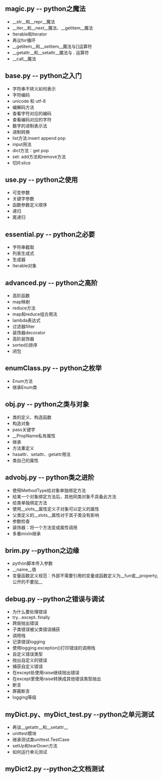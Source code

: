 ## magic.py -- python之魔法
- __str__和__repr__魔法
- __iter__和__next__魔法、__getitem__魔法
- Iterable和Iterator
- 再议for循环
- __getitem__和__setitem__魔法与[]运算符
- __getattr__和__setattr__魔法与 . 运算符
- __call__魔法

## base.py -- python之入门
- 字符串不转义如何表示
- 字符编码
- unicode 和 utf-8
- 编解码方法
- 查看字符对应的编码
- 查看编码对应的字符
- 数字的进制表示法
- 进制转换
- list方法:insert append pop
- input用法
- dict方法：get pop
- set: add方法和remove方法
- 切片slice

## use.py -- python之使用
- 可变参数
- 关键字参数
- 函数参数定义顺序
- 递归
- 尾递归

## essential.py -- python之必要
- 字符串截取
- 列表生成式
- 生成器
- Iterable对象

## advanced.py -- python之高阶
- 高阶函数
- map映射
- reduce方法
- map和reduce组合用法
- lambda表达式
- 过滤器filter
- 装饰器decorator
- 高阶装饰器
- sorted()排序
- 闭包

## enumClass.py -- python之枚举
- Enum方法
- 继承Enum类

## obj.py -- python之类与对象
- 类的定义、构造函数
- 构造对象
- pass关键字
- __PropName私有属性
- 继承
- 方法重定义
- hasattr、setattr、getattr用法
- 类自己的属性

## advobj.py -- python类之进阶
- 使用MethodType给对象单独绑定方法
- 给某一个对象绑定方法后，其他同类对象不具备此方法
- 给类单独绑定方法
- 使用__slots__属性定义子对象可以定义的属性
- 父类定义的__slots__属性对于其子类没有影响
- 参数检查
- 装饰器：将一个方法变成属性调用
- 多重mixIn继承

## brim.py --python之边缘
- python脚本传入参数
- __name__值
- 变量函数定义规范：外部不需要引用的变量或函数定义为__fun或__property,公开的不要加__

## debug.py --python之错误与调试
- 为什么要处理错误
- try...except..finally
- 跨层抛出错误
- 子类错误被父类错误捕获
- 调用栈
- 记录错误logging
- 使用logging.exception()打印错误的调用栈
- 自定义错误类型
- 抛出自定义的错误
- 捕获自定义错误
- 在except处使用raise继续抛出错误
- 在except里使用raise转换成其他错误类型抛出
- 断言
- 屏蔽断言
- logging等级

## myDict.py、myDict_test.py --python之单元测试
- 再谈__getattr__和__setattr__
- unittest模块
- 继承测试类unittest.TestCase
- setUp和tearDown方法
- 如何运行单元测试

## myDict2.py --python之文档测试
